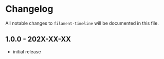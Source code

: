 # Changelog

All notable changes to `filament-timeline` will be documented in this file.

## 1.0.0 - 202X-XX-XX

- initial release
